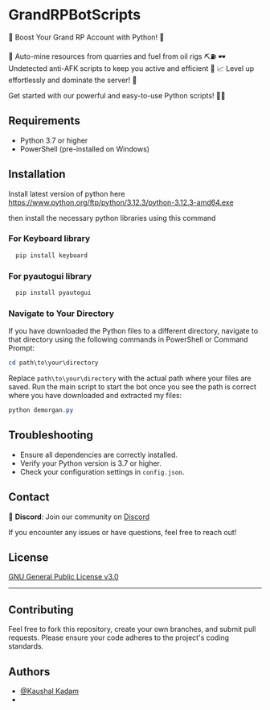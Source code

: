 
# GrandRPBotScripts

🚀 Boost Your Grand RP Account with Python! 🐍

💎 Auto-mine resources from quarries and fuel from oil rigs ⛏️⛽
🕶️ Undetected anti-AFK scripts to keep you active and efficient 💼
📈 Level up effortlessly and dominate the server! 🌟

Get started with our powerful and easy-to-use Python scripts! 🔧✨

## Requirements

- Python 3.7 or higher
- PowerShell (pre-installed on Windows)

## Installation

Install latest version of python here https://www.python.org/ftp/python/3.12.3/python-3.12.3-amd64.exe

then install the necessary python libraries using this command

### For Keyboard library
```bash
  pip install keyboard
  ```
### For pyautogui library 
```bash
  pip install pyautogui
``` 
### Navigate to Your Directory

If you have downloaded the Python files to a different directory, navigate to that directory using the following commands in PowerShell or Command Prompt:

```powershell
cd path\to\your\directory
```

Replace `path\to\your\directory` with the actual path where your files are saved.
Run the main script to start the bot once you see the path is correct where you have downloaded and extracted my files:

```powershell
python demorgan.py
```
## Troubleshooting

- Ensure all dependencies are correctly installed.
- Verify your Python version is 3.7 or higher.
- Check your configuration settings in `config.json`.
    
## Contact

💬 **Discord**: Join our community on [Discord](https://discord.gg/your-discord-server-link)

If you encounter any issues or have questions, feel free to reach out!

## License

[GNU General Public License v3.0](https://choosealicense.com/licenses/gpl-3.0/#)

---

## Contributing
Feel free to fork this repository, create your own branches, and submit pull requests. Please ensure your code adheres to the project's coding standards.

## Authors

- [@Kaushal Kadam](https://github.com/zack047)
- 
